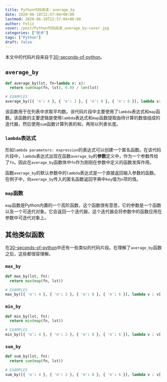 ```yaml
---
title: Python代码阅读：average_by
date: 2020-06-18T22:57:04+08:00
lastmod: 2020-06-18T22:57:04+08:00
author: Felix
cover: /post/Python代码阅读_average_by-cover.jpg
categories: ["技术"]
tags: ["Python"]
draft: false
---
```


本文中的代码片段来自于[30-seconds-of-python](https://github.com/30-seconds/30-seconds-of-python)。

<!--more-->

## `average_by`

```python
def average_by(lst, fn=lambda x: x):
  return sum(map(fn, lst), 0.0) / len(lst)

# EXAMPLES
average_by([{ 'n': 4 }, { 'n': 2 }, { 'n': 8 }, { 'n': 6 }], lambda x: x['n']) # 5.0
```

该函数用于在列表中求取平均数。该代码片段中主要使用了`lambda`表达式和`map`函数。该函数的主要逻辑是使用`lambda`表达式和`map`函数提取由待计算的数值组成的迭代器，然后使用`sum`函数计算列表的和，再除以列表长度。

### `lambda`表达式

形如`lambda parameters: expression`的表达式可以创建一个匿名函数。在该代码片段中，`lambda`表达式出现在函数`average_by`的**参数**定义中，作为一个参数传给了`fn`。因此在`average_by`函数体中`fn`作为刚刚在参数中定义的函数发挥作用。

函数`average_by`的默认参数中的`lambda`表达式是一个直接返回输入参数的函数。在例子中，向`average_by`传入的匿名函数返回字典中`key`值为`n`项的值。

### `map`函数

`map`函数是Python内置的一个高阶函数，这个函数很有意思，它的参数是一个函数以及一个可迭代对象。它会返回一个迭代器，这个迭代器会将参数中的函数应用在参数中可迭代对象上。

## 其他类似函数

在[30-seconds-of-python](https://github.com/30-seconds/30-seconds-of-python)中还有一些类似的代码片段。在理解了`average_by`函数之后，这些都很容理解。

### `max_by`

```python
def max_by(lst, fn):
  return max(map(fn, lst))

# EXAMPLES
max_by([{ 'n': 4 }, { 'n': 2 }, { 'n': 8 }, { 'n': 6 }], lambda v : v['n']) # 8
```

### `min_by`

```python
def min_by(lst, fn):
  return min(map(fn, lst))

# EXAMPLES
min_by([{ 'n': 4 }, { 'n': 2 }, { 'n': 8 }, { 'n': 6 }], lambda v : v['n']) # 2
```

### `sum_by`

```python
def sum_by(lst, fn):
  return sum(map(fn, lst))

# EXAMPLES
sum_by([{ 'n': 4 }, { 'n': 2 }, { 'n': 8 }, { 'n': 6 }], lambda v : v['n']) # 20
```
